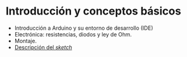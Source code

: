 # Introducción y conceptos básicos

- Introducción a Arduino y su entorno de desarrollo (IDE)
- Electrónica: resistencias, diodos y ley de Ohm.
- Montaje.
- [Descripción del *sketch*](doc/tocaNota.md)
